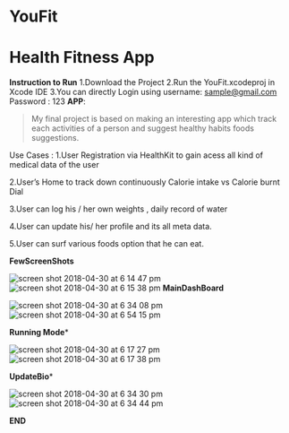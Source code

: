 # YouFit
# Health Fitness App
**Instruction to Run**
1.Download the Project
2.Run the YouFit.xcodeproj in Xcode IDE
3.You can directly Login using username: sample@gmail.com Password : 123 
**APP**: 
>My final project is based on making an interesting app which track each activities of a person and suggest healthy habits foods suggestions. 

Use Cases : 
1.User Registration via HealthKit to gain acess all kind of medical data of the user

2.User’s Home to track down continuously Calorie intake vs Calorie burnt Dial 

3.User can log his / her own weights , daily record of water 

4.User can update his/ her profile and its all meta data.

5.User can surf various foods option that he can eat. 

**FewScreenShots**

![screen shot 2018-04-30 at 6 14 47 pm](https://user-images.githubusercontent.com/23444603/39454048-14721748-4ca7-11e8-94f3-f38f40c147af.png)
![screen shot 2018-04-30 at 6 15 38 pm](https://user-images.githubusercontent.com/23444603/39454069-2c416fae-4ca7-11e8-99e6-dda482cb3659.png)
**MainDashBoard**

![screen shot 2018-04-30 at 6 34 08 pm](https://user-images.githubusercontent.com/23444603/39454086-4816517c-4ca7-11e8-8da9-ef2f0bc12d48.png)
![screen shot 2018-04-30 at 6 54 15 pm](https://user-images.githubusercontent.com/23444603/39454212-0311d500-4ca8-11e8-957a-7742165f31ef.png)


**Running Mode***

![screen shot 2018-04-30 at 6 17 27 pm](https://user-images.githubusercontent.com/23444603/39454141-94828710-4ca7-11e8-9984-dd0ab11f2837.png)
![screen shot 2018-04-30 at 6 17 38 pm](https://user-images.githubusercontent.com/23444603/39454202-f4930cc4-4ca7-11e8-99bc-a565fc9e1124.png)

**UpdateBio***

![screen shot 2018-04-30 at 6 34 30 pm](https://user-images.githubusercontent.com/23444603/39454154-a5792588-4ca7-11e8-8a2d-3c4a5228deca.png)
![screen shot 2018-04-30 at 6 34 44 pm](https://user-images.githubusercontent.com/23444603/39454223-0f110088-4ca8-11e8-9a49-120f2dd3f99c.png)



**END**

